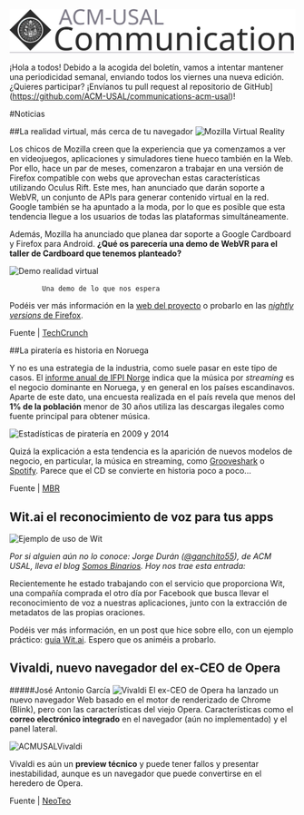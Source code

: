 ![CUSAL](com.svg)

¡Hola a todos! Debido a la acogida del boletín, vamos a intentar mantener una periodicidad semanal, enviando todos los viernes una nueva edición. ¿Quieres participar? ¡Envíanos tu pull request al repositorio de GitHub](https://github.com/ACM-USAL/communications-acm-usal)!

#Noticias

##La realidad virtual, más cerca de tu navegador
![Mozilla Virtual Reality](https://tctechcrunch2011.files.wordpress.com/2015/01/2015-01-24_1015.png?w=738)

Los chicos de Mozilla creen que la experiencia que ya comenzamos a ver en videojuegos, aplicaciones y simuladores tiene hueco también en la Web. Por ello, hace un par de meses, comenzaron a trabajar en una versión de Firefox compatible con webs que aprovechan estas características utilizando Oculus Rift. Este mes, han anunciado que darán soporte a WebVR, un conjunto de APIs para generar contenido virtual en la red. Google también se ha apuntado a la moda, por lo que es posible que esta tendencia llegue a los usuarios de todas las plataformas simultáneamente.

Además, Mozilla ha anunciado que planea dar soporte a Google Cardboard y Firefox para Android. **¿Qué os parecería una demo de WebVR para el taller de Cardboard que tenemos planteado?**

![Demo realidad virtual](https://tctechcrunch2011.files.wordpress.com/2015/01/panorama-screencap-1.gif?w=1019&h=569)

			Una demo de lo que nos espera
			
Podéis ver más información en la [web del proyecto](http://mozvr.com/) o probarlo en las [*nightly versions* de Firefox](http://nightly.mozilla.org/).

Fuente | [TechCrunch](http://techcrunch.com/2015/01/24/mozilla-wants-to-bring-virtual-reality-to-the-browser/)

##La piratería es historia en Noruega

Y no es una estrategia de la industria, como suele pasar en este tipo de casos. El [informe anual de IFPI Norge](http://www.musicbusinessworldwide.com/norways-music-market-stopped-growing-in-2014-because-the-cd-crashed-and-burned/) indica que la música por *streaming* es el negocio dominante en Noruega, y en general en los países escandinavos. Aparte de este dato, una encuesta realizada en el país revela que menos del **1% de la población** menor de 30 años utiliza las descargas ilegales como fuente principal para obtener música.

![Estadísticas de piratería en 2009 y 2014](http://www.musicbusinessworldwide.com/files/2015/01/MBWNorway-768x576.jpg)

Quizá la explicación a esta tendencia es la aparición de nuevos modelos de negocio, en particular, la música en streaming, como [Grooveshark](http://grooveshark.com) o [Spotify](http://spotify.com). Parece que el CD se convierte en historia poco a poco...

Fuente | [MBR](http://www.musicbusinessworldwide.com/piracy-virtually-eliminated-norway/)

## Wit.ai el reconocimiento de voz para tus apps
![Ejemplo de uso de Wit](http://i1.wp.com/www.somosbinarios.es/wp-content/uploads/2015/01/wit6.png?resize=388%2C249)

*Por si alguien aún no lo conoce: Jorge Durán ([@ganchito55](https://twitter.com/ganchito55)), de ACM USAL, lleva el blog [Somos Binarios](http://www.somosbinarios.es/). Hoy nos trae esta entrada:*

Recientemente he estado trabajando con el servicio que proporciona Wit, una compañía comprada el otro día por Facebook que busca llevar el reconocimiento de voz a nuestras aplicaciones, junto con la extracción de metadatos de las propias oraciones.

Podéis ver más información, en un post que hice sobre ello, con un ejemplo práctico: [guia Wit.ai](http://www.somosbinarios.es/reconocimiento-de-voz-para-tus-aplicaciones/). Espero que os animéis a probarlo.

## Vivaldi, nuevo navegador del ex-CEO de Opera
#####José Antonio García
![Vivaldi](https://www.jagarciavi.me/imagenes_externas/vivaldi_logo_dark.png)
El ex-CEO de Opera ha lanzado un nuevo navegador Web basado en el motor de renderizado de Chrome (Blink), pero con las características del viejo Opera. Características como el __correo electrónico integrado__ en el navegador (aún no implementado) y el panel lateral.

![ACMUSALVivaldi](https://www.jagarciavi.me/imagenes_externas/vivaldi_acm.png)

Vivaldi es aún un __preview técnico__ y puede tener fallos y presentar inestabilidad, aunque es un navegador que puede convertirse en el heredero de Opera.

Fuente | [NeoTeo](http://www.neoteo.com/vivaldi-un-nuevo-navegador-del-cofundador-de-opera/)

